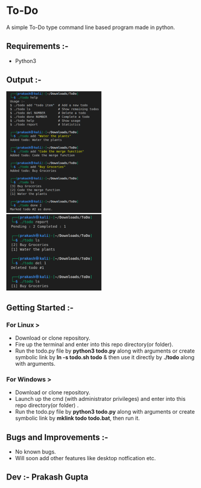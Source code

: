 # To-Do
A simple To-Do type command line based program made in python.


## Requirements :- 

- Python3


 ## Output :- 
   
   <img src="Output/Output-1.png" alt="Output-1" width="50%" height="50%" >
   <img src="Output/Output-2.png" alt="Output-2" width="50%" height="50%" >
   
   
## Getting Started :-

### For Linux >

- Download or clone repository.
- Fire up the terminal and enter into this repo directory(or folder).
- Run the todo.py file by **python3 todo.py** along with arguments or create symbolic link by **ln -s todo.sh todo** & then use it directly by **./todo** along with arguments.

### For Windows >

- Download or clone repository.
- Launch up the cmd (with administrator privileges) and enter into this repo directory(or folder) .
- Run the todo.py file by **python3 todo.py** along with arguments or create symbolic link by **mklink todo todo.bat**, then run it.


## Bugs and Improvements :-

- No known bugs.
- Will soon add other features like desktop notfication etc.


## Dev :- Prakash Gupta
